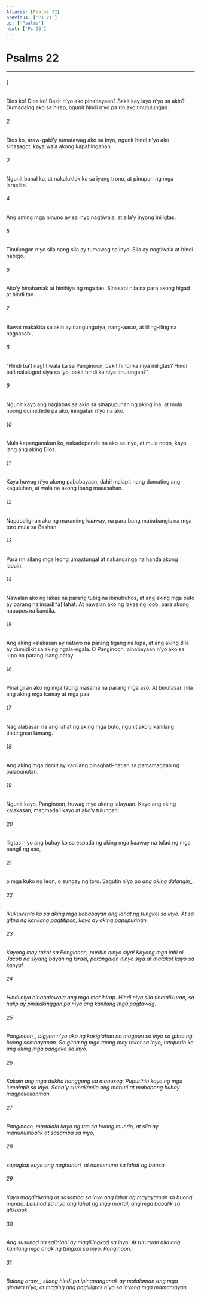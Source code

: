 ```yaml
---
Aliases: [Psalms 22]
previous: ['Ps 21']
up: ['Psalms']
next: ['Ps 23']
---
```

# Psalms 22

***






















###### 1 










Dios ko! Dios ko! Bakit nʼyo ako pinabayaan? Bakit kay layo nʼyo sa akin? Dumadaing ako sa hirap, ngunit hindi nʼyo pa rin ako tinutulungan. 





















###### 2 










Dios ko, araw-gabiʼy tumatawag ako sa inyo, ngunit hindi nʼyo ako sinasagot, kaya wala akong kapahingahan. 





















###### 3 










Ngunit banal ka, at nakaluklok ka sa iyong trono, at pinupuri ng mga Israelita. 





















###### 4 










Ang aming mga ninuno ay sa inyo nagtiwala, at silaʼy inyong iniligtas. 





















###### 5 










Tinulungan nʼyo sila nang sila ay tumawag sa inyo. Sila ay nagtiwala at hindi nabigo. 





















###### 6 










Akoʼy hinahamak at hinihiya ng mga tao. Sinasabi nila na para akong higad at hindi tao. 





















###### 7 










Bawat makakita sa akin ay nangungutya, nang-aasar, at iiling-iling na nagsasabi, 





















###### 8 










"Hindi baʼt nagtitiwala ka sa Panginoon, bakit hindi ka niya iniligtas? Hindi baʼt nalulugod siya sa iyo, bakit hindi ka niya tinulungan?" 





















###### 9 










Ngunit kayo ang naglabas sa akin sa sinapupunan ng aking ina, at mula noong dumedede pa ako, iningatan nʼyo na ako. 





















###### 10 










Mula kapanganakan ko, nakadepende na ako sa inyo, at mula noon, kayo lang ang aking Dios. 





















###### 11 










Kaya huwag nʼyo akong pababayaan, dahil malapit nang dumating ang kaguluhan, at wala na akong ibang maaasahan. 





















###### 12 










Napapaligiran ako ng maraming kaaway, na para bang mababangis na mga toro mula sa Bashan. 





















###### 13 










Para rin silang mga leong umaatungal at nakanganga na handa akong lapain. 





















###### 14 










Nawalan ako ng lakas na parang tubig na ibinubuhos, at ang aking mga buto ay parang nalinsad[^a] lahat. At nawalan ako ng lakas ng loob, para akong nauupos na kandila. 





















###### 15 










Ang aking kalakasan ay natuyo na parang tigang na lupa, at ang aking dila ay dumidikit sa aking ngala-ngala. O Panginoon, pinabayaan nʼyo ako sa lupa na parang isang patay. 





















###### 16 










Pinaligiran ako ng mga taong masama na parang mga aso. At binutasan nila ang aking mga kamay at mga paa. 





















###### 17 










Naglalabasan na ang lahat ng aking mga buto, ngunit akoʼy kanilang tinitingnan lamang. 





















###### 18 










Ang aking mga damit ay kanilang pinaghati-hatian sa pamamagitan ng palabunutan. 





















###### 19 










Ngunit kayo, Panginoon, huwag nʼyo akong lalayuan. Kayo ang aking kalakasan; magmadali kayo at akoʼy tulungan. 





















###### 20 










Iligtas nʼyo ang buhay ko sa espada ng aking mga kaaway na tulad ng mga pangil ng aso, 





















###### 21 










o mga kuko ng leon, o sungay ng toro. Sagutin nʼyo po <i class="trans-change">ang aking dalangin_. 





















###### 22 










Ikukuwento ko sa aking mga kababayan ang lahat ng tungkol sa inyo. At sa gitna ng kanilang pagtitipon, kayo ay aking papupurihan. 





















###### 23 










Kayong may takot sa Panginoon, purihin ninyo siya! Kayong mga lahi ni Jacob na siyang bayan ng Israel, parangalan ninyo siya at matakot kayo sa kanya! 





















###### 24 










Hindi niya binabalewala ang mga mahihirap. Hindi niya sila tinatalikuran, sa halip ay pinakikinggan pa niya ang kanilang mga pagtawag. 





















###### 25 










<i class="trans-change">Panginoon_, bigyan nʼyo ako ng kasiglahan na magpuri sa inyo sa gitna ng buong sambayanan. Sa gitna ng mga taong may takot sa inyo, tutuparin ko ang aking mga pangako sa inyo. 





















###### 26 










Kakain ang mga dukha hanggang sa mabusog. Pupurihin kayo ng mga lumalapit sa inyo. Sanaʼy sumakanila ang mabuti at mahabang buhay magpakailanman. 





















###### 27 










Panginoon, maaalala kayo ng tao sa buong mundo, at sila ay manunumbalik at sasamba sa inyo, 





















###### 28 










sapagkat kayo ang naghahari, at namumuno sa lahat ng bansa. 





















###### 29 










Kaya magdiriwang at sasamba sa inyo ang lahat ng mayayaman sa buong mundo. Luluhod sa inyo ang lahat ng mga mortal, ang mga babalik sa alikabok. 





















###### 30 










Ang susunod na salinlahi ay maglilingkod sa inyo. At tuturuan nila ang kanilang mga anak ng tungkol sa inyo, Panginoon. 





















###### 31 










<i class="trans-change">Balang araw_, silang hindi pa ipinapanganak ay malalaman ang mga ginawa nʼyo, at maging ang pagliligtas nʼyo sa inyong mga mamamayan.
